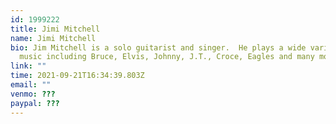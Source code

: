 ```yaml
---
id: 1999222
title: Jimi Mitchell
name: Jimi Mitchell
bio: Jim Mitchell is a solo guitarist and singer.  He plays a wide variety of
  music including Bruce, Elvis, Johnny, J.T., Croce, Eagles and many more.
link: ""
time: 2021-09-21T16:34:39.803Z
email: ""
venmo: ???
paypal: ???
---
```


